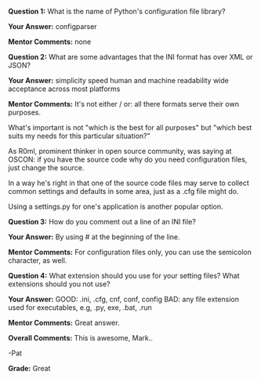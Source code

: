 ﻿**Question 1:**
What is the name of Python's configuration file library?

**Your Answer:**
configparser

**Mentor Comments:**
none

**Question 2:**
What are some advantages that the INI format has over XML or JSON?

**Your Answer:**
simplicity
speed
human and machine readability
wide acceptance across most platforms

**Mentor Comments:**
It's not either / or:  all there formats serve their own purposes.

What's important is not "which is the best for all purposes" but "which best suits my needs for this particular situation?"

As R0ml, prominent thinker in open source community, was saying at OSCON:  if you have the source code why do you need configuration files, just change the source.

In a way he's right in that one of the source code files may serve to collect common settings and defaults in some area, just as a .cfg file might do.

Using a settings.py for one's application is another popular option.

**Question 3:**
How do you comment out a line of an INI file?

**Your Answer:**
By using # at the beginning of the line.

**Mentor Comments:**
For configuration files only, you can use the semicolon character, as well.

**Question 4:**
What extension should you use for your setting files? What extensions should you not use?

**Your Answer:**
GOOD: .ini, .cfg, cnf, conf, config
BAD: any file extension used for executables, e.g, .py, exe, .bat, .run

**Mentor Comments:**
Great answer.

**Overall Comments:**
This is awesome, Mark..

-Pat

**Grade:**
Great
